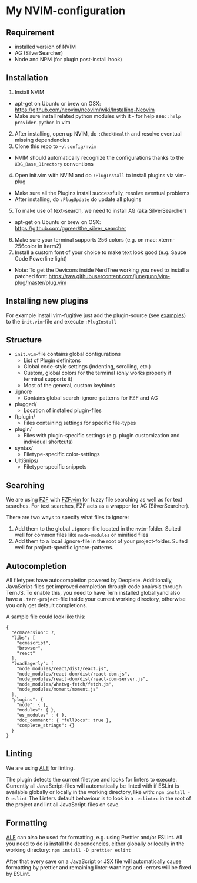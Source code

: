 # My NVIM-configuration

## Requirement
* installed version of NVIM
* AG (SilverSearcher) 
* Node and NPM (for plugin post-install hook)

## Installation
1. Install NVIM 
  * apt-get on Ubuntu or brew on OSX: https://github.com/neovim/neovim/wiki/Installing-Neovim
  * Make sure install related python modules with it - for help see: `:help provider-python` in vim
2. After installing, open up NVIM, do `:CheckHealth` and resolve eventual missing dependencies
3. Clone this repo to `~/.config/nvim`
  * NVIM should automatically recognize the configurations thanks to the `XDG_Base_Directory` conventions
4. Open init.vim with NVIM and do `:PlugInstall` to install plugins via vim-plug
  * Make sure all the Plugins install successfully, resolve eventual problems
  * After installing, do `:PlugUpdate` do update all plugins
5. To make use of text-search, we need to install AG (aka SilverSearcher)
  * apt-get on Ubuntu or brew on OSX: https://github.com/ggreer/the_silver_searcher
6. Make sure your terminal supports 256 colors (e.g. on mac: xterm-256color in iterm2)
7. Install a custom font of your choice to make text look good (e.g. Sauce Code Powerline light)
  * Note: To get the Devicons inside NerdTree working you need to install a patched font: https://raw.githubusercontent.com/junegunn/vim-plug/master/plug.vim

## Installing new plugins
For example install vim-fugitive just add the plugin-source (see [examples](https://github.com/junegunn/vim-plug#example)) to the `init.vim`-file and execute `:PlugInstall`

## Structure
* `init.vim`-file contains global configurations
  * List of Plugin definitons
  * Global code-style settings (indenting, scrolling, etc.)
  * Custom, global colors for the terminal (only works properly if terminal supports it)
  * Most of the general, custom keybinds
* .ignore
  * Contains global search-ignore-patterns for FZF and AG
* plugged/
  * Location of installed plugin-files
* ftplugin/
  * Files containing settings for specific file-types
* plugin/
  * Files with plugin-specific settings (e.g. plugin customization and individual shortcuts)
* syntax/
  * Filetype-specific color-settings
* UltiSnips/
  * Filetype-specific snippets
  
## Searching
We are using [FZF](https://github.com/junegunn/fzf) with [FZF.vim](https://github.com/junegunn/fzf.vim) for fuzzy file searching as well as for text searches.
For text searches, FZF acts as a wrapper for AG (SilverSearcher). 

There are two ways to specify what files to ignore:

1. Add them to the global `.ignore`-file located in the `nvim`-folder. Suited well for common files like `node-modules` or minified files
2. Add them to a local .ignore-file in the root of your project-folder. Suited well for project-specific ignore-patterns.

## Autocompletion
All filetypes have autocompletion powered by Deoplete. Additionally, JavaScript-files get improved completion through code analysis through TernJS.
To enable this, you need to have Tern installed globallyand also have a `.tern-project`-file inside your current working directory, otherwise you only get default completions.

A sample file could look like this:
```
{
  "ecmaVersion": 7,
  "libs": [
    "ecmascript",
    "browser",
    "react"
  ],
  "loadEagerly": [
    "node_modules/react/dist/react.js",
    "node_modules/react-dom/dist/react-dom.js",
    "node_modules/react-dom/dist/react-dom-server.js",
    "node_modules/whatwg-fetch/fetch.js",
    "node_modules/moment/moment.js"
  ],
  "plugins": {
    "node": { },
    "modules": { },
    "es_modules" : { },
    "doc_comment": { "fullDocs": true },
    "complete_strings": {}
  }
}
```

## Linting
We are using [ALE](https://github.com/w0rp/ale) for linting.

The plugin detects the current filetype and looks for linters to execute.
Currently all JavaScript-files will automatically be linted with if ESLint is available globally or locally in the working directory, like with: `npm install -D eslint`
The Linters default behaviour is to look in a `.eslintrc` in the root of the project and lint all JavaScript-files on save.

## Formatting
[ALE](https://github.com/w0rp/ale) can also be used for formatting, e.g. using Prettier and/or ESLint.
All you need to do is install the dependencies, either globally or locally in the working directory:
`npm install -D prettier eslint`

After that every save on a JavaScript or JSX file will automatically cause formatting by prettier and remaining linter-warnings and -errors will be fixed by ESLint.
